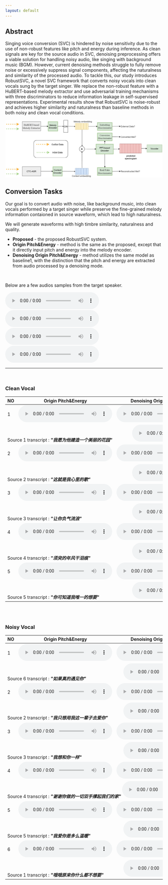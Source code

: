 ```yaml
---
layout: default
---
```


## Abstract

Singing voice conversion (SVC) is hindered by noise sensitivity due to the use of non-robust features like pitch and energy during inference. As clean signals are key for the source audio in SVC, denoising preprocessing offers a viable solution for handling noisy audio, like singing with background music (BGM). However, current denoising methods struggle to fully remove noise or excessively suppress signal components, affecting the naturalness and similarity of the processed audio. To tackle this, our study introduces RobustSVC, a novel SVC framework that converts noisy vocals into clean vocals sung by the target singer. We replace the non-robust feature with a HuBERT-based melody extractor and use adversarial training mechanisms with three discriminators to reduce information leakage in self-supervised representations. Experimental results show that RobustSVC is noise-robust and achieves higher similarity and naturalness than baseline methods in both noisy and clean vocal conditions.



<div style="text-align: center;">
	<img src="all.jpg" alt="Overall Architecture" style="max-width: 100%">
</div>

## Conversion Tasks

Our goal is to convert audio with noise, like background music, into clean vocals performed by a target singer while preserve the
fine-grained melody information contaioned in source waveform, which
lead to high naturalness.

We will generate waveforms with high timbre similarity, naturalness and
quality.

- **Proposed** - the proposed RobustSVC system.
- **Origin Pitch&Energy** - method is the same as the proposed, except that it directly input pitch and energy into the melody encoder.
- **Denoising Origin Pitch&Energy** - method utilizes
 the same model as baseline1, with the distinction that the pitch
 and energy are extracted from audio processed by a denoising
 mode.

<br>

Below are a few audios samples from the target speaker.

<audio controls>
				<source src="audios\target\2013000484.wav" type="audio/mpeg">
				Your browser does not support this audio format.
			</audio>
<audio controls>
				<source src="audios\target\2013000486.wav" type="audio/mpeg">
				Your browser does not support this audio format.
			</audio>
<audio controls>
				<source src="audios\target\2075002790.wav" type="audio/mpeg">
				Your browser does not support this audio format.
			</audio>
<audio controls>
				<source src="audios\target\2075002791.wav" type="audio/mpeg">
				Your browser does not support this audio format.
			</audio>
<hr>

<br>


### Clean Vocal

<div class="table-wrapper">

<table>
<thead>
<tr class="header">
<th>NO</th>
<th>Origin Pitch&Energy</th>
<th>Denoising Origin Pitch&Energy</th>
<th>Proposed</th>
</tr>
</thead>
<tbody>
<tr class="odd">
<td>1</td>
<td><audio controls>
				<source src="audios\clean\acous\0.wav" type="audio/mpeg">
				Your browser does not support this audio format.
			</audio></td>
<td><audio controls>
				<source src="audios\clean\denoise\0.wav" type="audio/mpeg">
				Your browser does not support this audio format.
			</audio></td>
<td><audio controls>
				<source src="audios\clean\proposed\0.wav" type="audio/mpeg">
				Your browser does not support this audio format.
			</audio></td>
</tr>
<tr class="even">
<td colspan="4">Source 1 transcript :
<em><strong>"我愿为他建造一个美丽的花园"</strong></em> &emsp;&emsp;&emsp;&emsp;
<audio controls>
				<source src="audios\clean\source\0.wav" type="audio/mpeg">
				Your browser does not support this audio format.
			</audio>
</td>
</tr>

<tr class="odd">
<td>2</td>
<td><audio controls>
				<source src="audios\clean\acous\1.wav" type="audio/mpeg">
				Your browser does not support this audio format.
			</audio></td>
<td><audio controls>
				<source src="audios\clean\denoise\1.wav" type="audio/mpeg">
				Your browser does not support this audio format.
			</audio></td>
<td><audio controls>
				<source src="audios\clean\proposed\1.wav" type="audio/mpeg">
				Your browser does not support this audio format.
			</audio></td>
</tr>
<tr class="even">
<td colspan="4">Source 2 transcript :
<em><strong>"这就是我心里的歌"</strong></em> &emsp;&emsp;&emsp;&emsp;&emsp;&emsp;&emsp;&emsp;&emsp;
<audio controls>
				<source src="audios\clean\source\1.wav" type="audio/mpeg">
				Your browser does not support this audio format.
			</audio>
</td>
</tr>
<tr class="odd">
<td>3</td>
<td><audio controls>
				<source src="audios\clean\acous\2.wav" type="audio/mpeg">
				Your browser does not support this audio format.
			</audio></td>
<td><audio controls>
				<source src="audios\clean\denoise\2.wav" type="audio/mpeg">
				Your browser does not support this audio format.
			</audio></td>
<td><audio controls>
				<source src="audios\clean\proposed\2.wav" type="audio/mpeg">
				Your browser does not support this audio format.
			</audio></td>
</tr>
<tr class="even">
<td colspan="4">Source 3 transcript :
<em><strong>"让你负气流浪"</strong></em> &emsp;&emsp;&emsp;&emsp;&emsp;&emsp;&emsp;&emsp;&emsp;&emsp;&emsp;
<audio controls>
				<source src="audios\clean\source\2.wav" type="audio/mpeg">
				Your browser does not support this audio format.
			</audio>
</td>
</tr>
<tr class="odd">
<td>4</td>
<td><audio controls>
				<source src="audios\clean\acous\3.wav" type="audio/mpeg">
				Your browser does not support this audio format.
			</audio></td>
<td><audio controls>
				<source src="audios\clean\denoise\3.wav" type="audio/mpeg">
				Your browser does not support this audio format.
			</audio></td>
<td><audio controls>
				<source src="audios\clean\proposed\3.wav" type="audio/mpeg">
				Your browser does not support this audio format.
			</audio></td>
</tr>
<tr class="even">
<td colspan="4">Source 4 transcript :
<em><strong>"须臾的年风干泪痕"</strong></em> &emsp;&emsp;&emsp;&emsp;&emsp;&emsp;&emsp;&emsp;&emsp;
<audio controls>
				<source src="audios\clean\source\3.wav" type="audio/mpeg">
				Your browser does not support this audio format.
			</audio>
</td>
</tr>
<tr class="odd">
<td>5</td>
<td><audio controls>
				<source src="audios\clean\acous\4.wav" type="audio/mpeg">
				Your browser does not support this audio format.
			</audio></td>
<td><audio controls>
				<source src="audios\clean\denoise\4.wav" type="audio/mpeg">
				Your browser does not support this audio format.
			</audio></td>
<td><audio controls>
				<source src="audios\clean\proposed\4.wav" type="audio/mpeg">
				Your browser does not support this audio format.
			</audio></td>
</tr>
<tr class="even">
<td colspan="4">Source 5 transcript :
<em><strong>"你可知道我唯一的想要"</strong></em> &emsp;&emsp;&emsp;&emsp;&emsp;&emsp;&emsp;
<audio controls>
				<source src="audios\clean\source\4.wav" type="audio/mpeg">
				Your browser does not support this audio format.
			</audio>
</td>
</tr>

</tbody>
</table>

</div>

  

  
  <br>
  <br>

### Noisy Vocal

<div class="table-wrapper">

<table>
<thead>
<tr class="header">
<th>NO</th>
<th>Origin Pitch&Energy</th>
<th>Denoising Origin Pitch&Energy</th>
<th>Proposed</th>
</tr>
</thead>
<tbody>
<tr class="odd">
<td>1</td>
<td><audio controls>
				<source src="audios\noisy\acous\5.wav" type="audio/mpeg">
				Your browser does not support this audio format.
			</audio></td>
<td><audio controls>
				<source src="audios\noisy\denoise\5.wav" type="audio/mpeg">
				Your browser does not support this audio format.
			</audio></td>
<td><audio controls>
				<source src="audios\noisy\proposed\5.wav" type="audio/mpeg">
				Your browser does not support this audio format.
			</audio></td>
</tr>
<tr class="even">
<td colspan="4">Source 6 transcript :
<em><strong>"如果真的遇见你"</strong></em> &emsp;&emsp;&emsp;&emsp;&emsp;&emsp;&emsp;&emsp;
<audio controls>
				<source src="audios\noisy\source\5.wav" type="audio/mpeg">
				Your browser does not support this audio format.
			</audio>

</td>
</tr>

<tr class="odd">
<td>2</td>
<td><audio controls>
				<source src="audios\noisy\acous\1.wav" type="audio/mpeg">
				Your browser does not support this audio format.
			</audio></td>
<td><audio controls>
				<source src="audios\noisy\denoise\1.wav" type="audio/mpeg">
				Your browser does not support this audio format.
			</audio></td>
<td><audio controls>
				<source src="audios\noisy\proposed\1.wav" type="audio/mpeg">
				Your browser does not support this audio format.
			</audio></td>
</tr>
<tr class="even">
<td colspan="4">Source 2 transcript :
<em><strong>"我只想用我这一辈子去爱你"</strong></em> &emsp;&emsp;&emsp;
<audio controls>
				<source src="audios\noisy\source\1.wav" type="audio/mpeg">
				Your browser does not support this audio format.
			</audio>
</td>
</tr>
<tr class="odd">
<td>3</td>
<td><audio controls>
				<source src="audios\noisy\acous\2.wav" type="audio/mpeg">
				Your browser does not support this audio format.
			</audio></td>
<td><audio controls>
				<source src="audios\noisy\denoise\2.wav" type="audio/mpeg">
				Your browser does not support this audio format.
			</audio></td>
<td><audio controls>
				<source src="audios\noisy\proposed\2.wav" type="audio/mpeg">
				Your browser does not support this audio format.
			</audio></td>
</tr>
<tr class="even">
<td colspan="4">Source 3 transcript :
<em><strong>"我想和你一样"</strong></em> &emsp;&emsp;&emsp;&emsp;&emsp;&emsp;&emsp;&emsp;&emsp;
<audio controls>
				<source src="audios\noisy\source\2.wav" type="audio/mpeg">
				Your browser does not support this audio format.
			</audio>
</td>
</tr>
<tr class="odd">
<td>4</td>
<td><audio controls>
				<source src="audios\noisy\acous\3.wav" type="audio/mpeg">
				Your browser does not support this audio format.
			</audio></td>
<td><audio controls>
				<source src="audios\noisy\denoise\3.wav" type="audio/mpeg">
				Your browser does not support this audio format.
			</audio></td>
<td><audio controls>
				<source src="audios\noisy\proposed\3.wav" type="audio/mpeg">
				Your browser does not support this audio format.
			</audio></td>
</tr>
<tr class="even">
<td colspan="4">Source 4 transcript :
<em><strong>"谢谢你做的一切双手撑起我们的家"</strong></em> 
<audio controls>
				<source src="audios\noisy\source\3.wav" type="audio/mpeg">
				Your browser does not support this audio format.
			</audio>
</td>
</tr>
<tr class="odd">
<td>5</td>
<td><audio controls>
				<source src="audios\noisy\acous\4.wav" type="audio/mpeg">
				Your browser does not support this audio format.
			</audio></td>
<td><audio controls>
				<source src="audios\noisy\denoise\4.wav" type="audio/mpeg">
				Your browser does not support this audio format.
			</audio></td>
<td><audio controls>
				<source src="audios\noisy\proposed\4.wav" type="audio/mpeg">
				Your browser does not support this audio format.
			</audio></td>
</tr>
<tr class="even">
<td colspan="4">Source 5 transcript :
<em><strong>"我爱你是多么温暖"</strong></em> &emsp;&emsp;&emsp;&emsp;&emsp;&emsp;&emsp;
<audio controls>
				<source src="audios\noisy\source\4.wav" type="audio/mpeg">
				Your browser does not support this audio format.
			</audio>
</td>
</tr>
<tr class="odd">
<td>6</td>
<td><audio controls>
				<source src="audios\noisy\acous\0.wav" type="audio/mpeg">
				Your browser does not support this audio format.
			</audio></td>
<td><audio controls>
				<source src="audios\noisy\denoise\0.wav" type="audio/mpeg">
				Your browser does not support this audio format.
			</audio></td>
<td><audio controls>
				<source src="audios\noisy\proposed\0.wav" type="audio/mpeg">
				Your browser does not support this audio format.
			</audio></td>
</tr>
<tr class="even">
<td colspan="4">Source 1 transcript :
<em><strong>"哦哦原来你什么都不想要"</strong></em> &emsp;&emsp;&emsp;&emsp;
<audio controls>
				<source src="audios\noisy\source\0.wav" type="audio/mpeg">
				Your browser does not support this audio format.
			</audio>
</td>
</tr>
</tbody>
</table>

</div>
